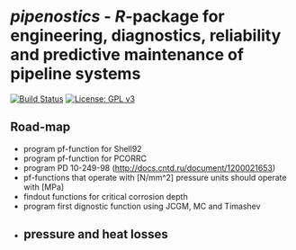 # _pipenostics_ - _R_-package for engineering, diagnostics, reliability and predictive maintenance of pipeline systems
[![Build Status](https://travis-ci.com/omega1x/pipenostics.svg?branch=master)](https://travis-ci.com/omega1x/pipenostics)
[![License: GPL v3](https://img.shields.io/badge/License-GPLv3-blue.svg)](https://www.gnu.org/licenses/gpl-3.0)


Road-map
-----

- program pf-function for Shell92
- program pf-function for PCORRC
- program PD 10-249-98 (http://docs.cntd.ru/document/1200021653)
- pf-functions that operate with [N/mm^2] pressure units 
  should operate with [MPa]
- findout functions for critical corrosion depth
- program first dignostic function using JCGM, MC and Timashev
- pressure and heat losses
  - 

  


